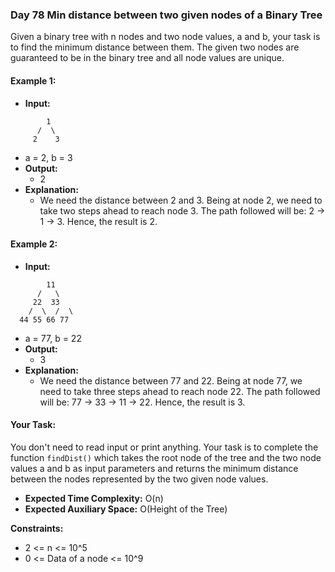 ### Day 78 **Min distance between two given nodes of a Binary Tree**

Given a binary tree with n nodes and two node values, a and b, your task is to find the minimum distance between them. The given two nodes are guaranteed to be in the binary tree and all node values are unique.

#### Example 1:

- **Input:**
```
        1
      /  \
     2    3
```
  - a = 2, b = 3
- **Output:** 
  - 2
- **Explanation:** 
  - We need the distance between 2 and 3. Being at node 2, we need to take two steps ahead to reach node 3. The path followed will be: 2 -> 1 -> 3. Hence, the result is 2.

#### Example 2:

- **Input:**
```
        11
      /   \
     22  33
    /  \  /  \
  44 55 66 77
```
  - a = 77, b = 22
- **Output:** 
  - 3
- **Explanation:** 
  - We need the distance between 77 and 22. Being at node 77, we need to take three steps ahead to reach node 22. The path followed will be: 77 -> 33 -> 11 -> 22. Hence, the result is 3.

#### Your Task:
You don't need to read input or print anything. Your task is to complete the function `findDist()` which takes the root node of the tree and the two node values a and b as input parameters and returns the minimum distance between the nodes represented by the two given node values.

- **Expected Time Complexity:** O(n)
- **Expected Auxiliary Space:** O(Height of the Tree)

**Constraints:**
- 2 <= n <= 10^5
- 0 <= Data of a node <= 10^9